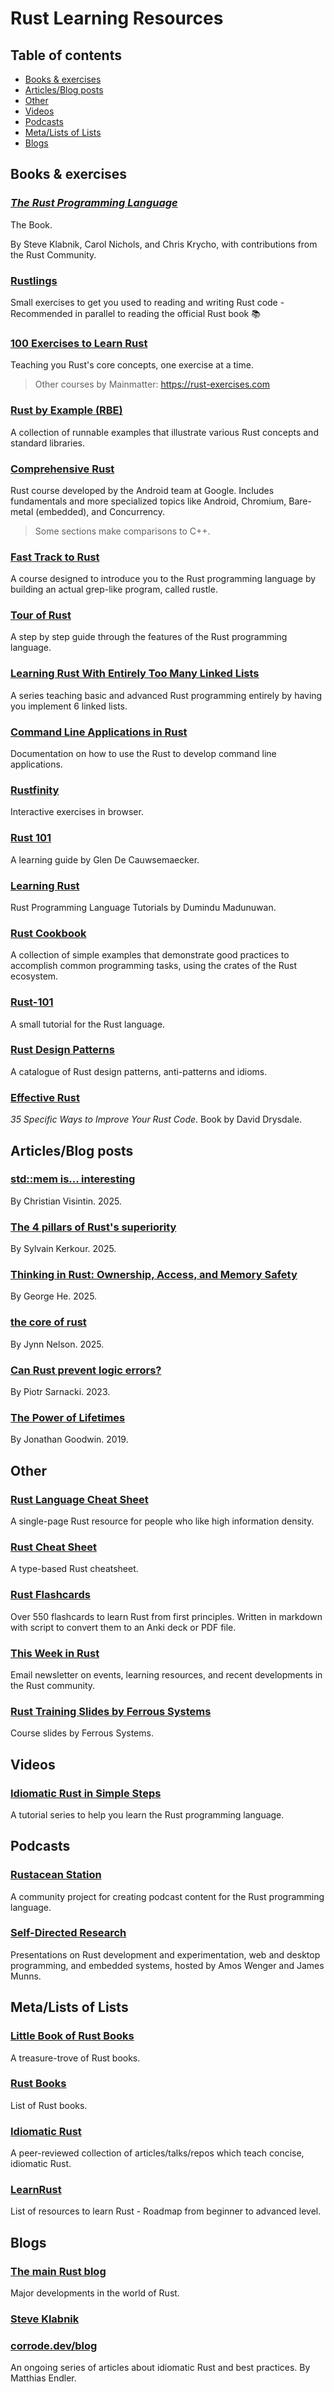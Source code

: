 # Rust Learning Resources

## Table of contents
- [Books & exercises](#books--exercises)
- [Articles/Blog posts](#articlesblog-posts)
- [Other](#other)
- [Videos](#videos)
- [Podcasts](#podcasts)
- [Meta/Lists of Lists](#metalists-of-lists)
- [Blogs](#blogs)


<a name="books-exercises"></a>
## Books & exercises

### [_The Rust Programming Language_](https://doc.rust-lang.org/book)
The Book.

By Steve Klabnik, Carol Nichols, and Chris Krycho, with contributions from the Rust Community.

### [Rustlings](https://rustlings.rust-lang.org)
Small exercises to get you used to reading and writing Rust code - Recommended in parallel to reading the official Rust book 📚️

### [100 Exercises to Learn Rust](https://rust-exercises.com/100-exercises)
Teaching you Rust's core concepts, one exercise at a time.
> Other courses by Mainmatter: https://rust-exercises.com

### [Rust by Example (RBE)](https://doc.rust-lang.org/rust-by-example/index.html)
A collection of runnable examples that illustrate various Rust concepts and standard libraries. 

### [Comprehensive Rust](https://google.github.io/comprehensive-rust)
Rust course developed by the Android team at Google. Includes fundamentals and more specialized topics like Android, Chromium, Bare-metal (embedded), and Concurrency.
> Some sections make comparisons to C++.

### [Fast Track to Rust](https://freddiehaddad.github.io/fast-track-to-rust/index.html)
A course designed to introduce you to the Rust programming language by building an actual grep-like program, called rustle.

### [Tour of Rust](https://tourofrust.com/index.html)
A step by step guide through the features of the Rust programming language.

### [Learning Rust With Entirely Too Many Linked Lists](https://rust-unofficial.github.io/too-many-lists/index.html)
A series teaching basic and advanced Rust programming entirely by having you implement 6 linked lists.

### [Command Line Applications in Rust](https://rust-cli.github.io/book/index.html)
Documentation on how to use the Rust to develop command line applications.

### [Rustfinity](https://www.rustfinity.com/learn/rust/getting-started)
Interactive exercises in browser.

### [Rust 101](https://rust-lang.guide/intro/index.html)
A learning guide by Glen De Cauwsemaecker.

### [Learning Rust](https://learning-rust.github.io)
Rust Programming Language Tutorials by Dumindu Madunuwan.

### [Rust Cookbook](https://rust-lang-nursery.github.io/rust-cookbook/intro.html)
A collection of simple examples that demonstrate good practices to accomplish common programming tasks, using the crates of the Rust ecosystem.

### [Rust-101](https://www.ralfj.de/projects/rust-101/main.html)
A small tutorial for the Rust language.

### [Rust Design Patterns](https://github.com/rust-unofficial/patterns)
A catalogue of Rust design patterns, anti-patterns and idioms.

### [Effective Rust](https://www.lurklurk.org/effective-rust)
_35 Specific Ways to Improve Your Rust Code_. Book by David Drysdale.


<a name="articlesblog-posts"></a>
## Articles/Blog posts

### [std::mem is... interesting](https://blog.veeso.dev/blog/en/std-mem-is-interesting)
By Christian Visintin. 2025.

### [The 4 pillars of Rust's superiority](https://kerkour.com/rust-superiority)
By Sylvain Kerkour. 2025.

### [Thinking in Rust: Ownership, Access, and Memory Safety](https://cocoindex.io/blogs/rust-ownership-access)
By George He. 2025.

### [the core of rust](https://jyn.dev/the-core-of-rust)
By Jynn Nelson. 2025.

### [Can Rust prevent logic errors?](https://itsallaboutthebit.com/logic-errors-in-rust)
By Piotr Sarnacki. 2023.

### [The Power of Lifetimes](https://pling.jondgoodwin.com/post/lifetimes)
By Jonathan Goodwin. 2019.


<a name="other"></a>
## Other
### [Rust Language Cheat Sheet](https://cheats.rs/)
A single-page Rust resource for people who like high information density.

### [Rust Cheat Sheet](https://upsuper.github.io/rust-cheatsheet)
A type-based Rust cheatsheet.

### [Rust Flashcards](https://github.com/ad-si/Rust-Flashcards)
Over 550 flashcards to learn Rust from first principles. Written in markdown with script to convert them to an Anki deck or PDF file.

### [This Week in Rust](https://this-week-in-rust.org)
Email newsletter on events, learning resources, and recent developments in the Rust community.

### [Rust Training Slides by Ferrous Systems](https://rust-training.ferrous-systems.com/latest/slides)
Course slides by Ferrous Systems.


<a name="videos"></a>
## Videos

### [Idiomatic Rust in Simple Steps](https://www.youtube.com/playlist?list=PLW2L8KbM0O7aRi_Bt4YE1JuW9EdMs0ztR)
A tutorial series to help you learn the Rust programming language.


<a name="podcasts"></a>
## Podcasts

### [Rustacean Station](https://rustacean-station.org)
A community project for creating podcast content for the Rust programming language.

### [Self-Directed Research](https://sdr-podcast.com)
Presentations on Rust development and experimentation, web and desktop programming, and embedded systems, hosted by Amos Wenger and James Munns.


<a name="meta-lists-of-lists"></a>
## Meta/Lists of Lists
### [Little Book of Rust Books](https://lborb.github.io/book/title-page.html)
A treasure-trove of Rust books.

### [Rust Books](https://github.com/sger/RustBooks?tab=readme-ov-file)
List of Rust books.

### [Idiomatic Rust](https://github.com/mre/idiomatic-rust)
A peer-reviewed collection of articles/talks/repos which teach concise, idiomatic Rust.

### [LearnRust](https://github.com/ImplFerris/LearnRust)
List of resources to learn Rust - Roadmap from beginner to advanced level.


<a name="blogs"></a>
## Blogs

### [The main Rust blog](https://blog.rust-lang.org)
Major developments in the world of Rust.

### [Steve Klabnik](https://steveklabnik.com/writing)

### [corrode.dev/blog](https://corrode.dev/blog/)
An ongoing series of articles about idiomatic Rust and best practices. By Matthias Endler.
